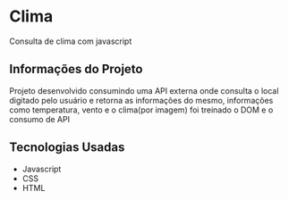 # Clima

Consulta de clima com javascript

## Informações do Projeto

Projeto desenvolvido consumindo uma API externa onde consulta o local digitado pelo usuário e retorna as informações do mesmo, informações como temperatura, vento e o clima(por imagem)
foi treinado o DOM e o consumo de API

## Tecnologias Usadas 

+ Javascript
+ CSS
+ HTML

